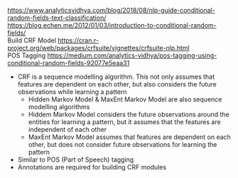 https://www.analyticsvidhya.com/blog/2018/08/nlp-guide-conditional-random-fields-text-classification/ </br>
https://blog.echen.me/2012/01/03/introduction-to-conditional-random-fields/ </br>
Build CRF Model https://cran.r-project.org/web/packages/crfsuite/vignettes/crfsuite-nlp.html </br>
POS Tagging https://medium.com/analytics-vidhya/pos-tagging-using-conditional-random-fields-92077e5eaa31 </br>

* CRF is a sequence modelling algorithm. This not only assumes that features are dependent on each other, but also considers the future observations while learning a pattern
  * Hidden Markov Model & MaxEnt Markov Model are also sequence modelling algorithms
  * Hiddem Markov Model considers the future observations around the entities for learning a pattern, but it assumes that the features are independent of each other
  * MaxEnt Markov Model assumes that features are dependent on each other, but does not consider future observations for learning the pattern
* Similar to POS (Part of Speech) tagging
* Annotations are required for building CRF modules





























